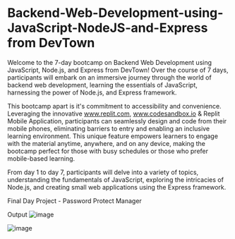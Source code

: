 # Backend-Web-Development-using-JavaScript-NodeJS-and-Express from DevTown

Welcome to the 7-day bootcamp on Backend Web Development using JavaScript, Node.js, and Express from DevTown! Over the course of 7 days, participants will embark on an immersive journey through the world of backend web development, learning the essentials of JavaScript, harnessing the power of Node.js, and Express framework.

This bootcamp apart is it's commitment to accessibility and convenience. Leveraging the innovative www.replit.com, www.codesandbox.io & Replit Mobile Application, participants can seamlessly design and code from their mobile phones, eliminating barriers to entry and enabling an inclusive learning environment. This unique feature empowers learners to engage with the material anytime, anywhere, and on any device, making the bootcamp perfect for those with busy schedules or those who prefer mobile-based learning.

From day 1 to day 7, participants will delve into a variety of topics, understanding the fundamentals of JavaScript, exploring the intricacies of Node.js, and creating small web applications using the Express framework.

Final Day Project - Password Protect Manager

Output 
![image](https://github.com/SanojAhamed/Backend-Web-Development-using-JavaScript-NodeJS-and-Express/assets/97176600/79b8cd6d-19bd-493e-a767-17c48b71b937)

![image](https://github.com/SanojAhamed/Backend-Web-Development-using-JavaScript-NodeJS-and-Express/assets/97176600/21b822c7-ce86-4cb2-8b4b-0473b6f2e39a)





